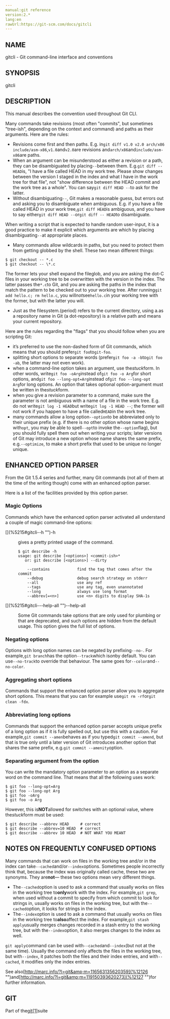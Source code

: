 ```yaml
---
manual:git reference
version:2.*
lang:en
rawUrl:https://git-scm.com/docs/gitcli
---
```



## [](%5215#_name "")NAME<a name="_name"></a>


gitcli - Git command-line interface and conventions





## [](%5215#_synopsis "")SYNOPSIS<a name="_synopsis"></a>


gitcli





## [](%5215#_description "")DESCRIPTION<a name="_description"></a>


This manual describes the convention used throughout Git CLI.




Many commands take revisions (most often &quot;commits&quot;, but sometimes &quot;tree-ish&quot;, depending on the context and command) and paths as their arguments. Here are the rules:



* Revisions come first and then paths. E.g. in`git diff v1.0 v2.0 arch/x86 include/asm-x86`,`v1.0`and`v2.0`are revisions and`arch/x86`and`include/asm-x86`are paths.
* When an argument can be misunderstood as either a revision or a path, they can be disambiguated by placing`--`between them. E.g.`git diff -- HEAD`is, &quot;I have a file called HEAD in my work tree. Please show changes between the version I staged in the index and what I have in the work tree for that file&quot;, not &quot;show difference between the HEAD commit and the work tree as a whole&quot;. You can say`git diff HEAD --`to ask for the latter.
* Without disambiguating`--`, Git makes a reasonable guess, but errors out and asking you to disambiguate when ambiguous. E.g. if you have a file called HEAD in your work tree,`git diff HEAD`is ambiguous, and you have to say either`git diff HEAD --`or`git diff -- HEAD`to disambiguate.



When writing a script that is expected to handle random user-input, it is a good practice to make it explicit which arguments are which by placing disambiguating`--`at appropriate places.
* Many commands allow wildcards in paths, but you need to protect them from getting globbed by the shell. These two mean different things:


```
$ git checkout -- *.c
$ git checkout -- \*.c
```




The former lets your shell expand the fileglob, and you are asking the dot-C files in your working tree to be overwritten with the version in the index. The latter passes the`*.c`to Git, and you are asking the paths in the index that match the pattern to be checked out to your working tree. After running`git add hello.c; rm hello.c`, you will<em>not</em>see`hello.c`in your working tree with the former, but with the latter you will.
* Just as the filesystem<em>.</em>(period) refers to the current directory, using a<em>.</em>as a repository name in Git (a dot-repository) is a relative path and means your current repository.



Here are the rules regarding the &quot;flags&quot; that you should follow when you are scripting Git:



* it’s preferred to use the non-dashed form of Git commands, which means that you should prefer`git foo`to`git-foo`.
* splitting short options to separate words (prefer`git foo -a -b`to`git foo -ab`, the latter may not even work).
* when a command-line option takes an argument, use the<em>stuck</em>form. In other words, write`git foo -oArg`instead of`git foo -o Arg`for short options, and`git foo --long-opt=Arg`instead of`git foo --long-opt Arg`for long options. An option that takes optional option-argument must be written in the<em>stuck</em>form.
* when you give a revision parameter to a command, make sure the parameter is not ambiguous with a name of a file in the work tree. E.g. do not write`git log -1 HEAD`but write`git log -1 HEAD --`; the former will not work if you happen to have a file called`HEAD`in the work tree.
* many commands allow a long option`--option`to be abbreviated only to their unique prefix (e.g. if there is no other option whose name begins with`opt`, you may be able to spell`--opt`to invoke the`--option`flag), but you should fully spell them out when writing your scripts; later versions of Git may introduce a new option whose name shares the same prefix, e.g.`--optimize`, to make a short prefix that used to be unique no longer unique.




## [](%5215#_enhanced_option_parser "")ENHANCED OPTION PARSER<a name="_enhanced_option_parser"></a>


From the Git 1.5.4 series and further, many Git commands (not all of them at the time of the writing though) come with an enhanced option parser.




Here is a list of the facilities provided by this option parser.



### [](%5215#_magic_options "")Magic Options<a name="_magic_options"></a>


Commands which have the enhanced option parser activated all understand a couple of magic command-line options:


<dl><dt id='gitcli--h'>[](%5215#gitcli--h "")-h</dt><dd>

gives a pretty printed usage of the command.


```
$ git describe -h
usage: git describe [<options>] <commit-ish>*
   or: git describe [<options>] --dirty

    --contains            find the tag that comes after the commit
    --debug               debug search strategy on stderr
    --all                 use any ref
    --tags                use any tag, even unannotated
    --long                always use long format
    --abbrev[=<n>]        use <n> digits to display SHA-1s
```


</dd><dt id='gitcli---help-all'>[](%5215#gitcli---help-all "")--help-all</dt><dd>

Some Git commands take options that are only used for plumbing or that are deprecated, and such options are hidden from the default usage. This option gives the full list of options.

</dd></dl>


### [](%5215#_negating_options "")Negating options<a name="_negating_options"></a>


Options with long option names can be negated by prefixing`--no-`. For example,`git branch`has the option`--track`which is<em>on</em>by default. You can use`--no-track`to override that behaviour. The same goes for`--color`and`--no-color`.




### [](%5215#_aggregating_short_options "")Aggregating short options<a name="_aggregating_short_options"></a>


Commands that support the enhanced option parser allow you to aggregate short options. This means that you can for example use`git rm -rf`or`git clean -fdx`.




### [](%5215#_abbreviating_long_options "")Abbreviating long options<a name="_abbreviating_long_options"></a>


Commands that support the enhanced option parser accepts unique prefix of a long option as if it is fully spelled out, but use this with a caution. For example,`git commit --amen`behaves as if you typed`git commit --amend`, but that is true only until a later version of Git introduces another option that shares the same prefix, e.g.`git commit --amenity`option.




### [](%5215#_separating_argument_from_the_option "")Separating argument from the option<a name="_separating_argument_from_the_option"></a>


You can write the mandatory option parameter to an option as a separate word on the command line. That means that all the following uses work:



```
$ git foo --long-opt=Arg
$ git foo --long-opt Arg
$ git foo -oArg
$ git foo -o Arg
```




However, this is**NOT**allowed for switches with an optional value, where the<em>stuck</em>form must be used:



```
$ git describe --abbrev HEAD     # correct
$ git describe --abbrev=10 HEAD  # correct
$ git describe --abbrev 10 HEAD  # NOT WHAT YOU MEANT
```






## [](%5215#_notes_on_frequently_confused_options "")NOTES ON FREQUENTLY CONFUSED OPTIONS<a name="_notes_on_frequently_confused_options"></a>


Many commands that can work on files in the working tree and/or in the index can take`--cached`and/or`--index`options. Sometimes people incorrectly think that, because the index was originally called cache, these two are synonyms. They are**not**— these two options mean very different things.



* The`--cached`option is used to ask a command that usually works on files in the working tree to**only**work with the index. For example,`git grep`, when used without a commit to specify from which commit to look for strings in, usually works on files in the working tree, but with the`--cached`option, it looks for strings in the index.
* The`--index`option is used to ask a command that usually works on files in the working tree to**also**affect the index. For example,`git stash apply`usually merges changes recorded in a stash entry to the working tree, but with the`--index`option, it also merges changes to the index as well.



`git apply`command can be used with`--cached`and`--index`(but not at the same time). Usually the command only affects the files in the working tree, but with`--index`, it patches both the files and their index entries, and with`--cached`, it modifies only the index entries.




See also[http://marc.info/?l=git&amp;m=116563135620359](%12126    "")and[http://marc.info/?l=git&amp;m=119150393620273](%12127    "")for further information.





## [](%5215#_git "")GIT<a name="_git"></a>


Part of the[git[1]](%2248    "")suite





